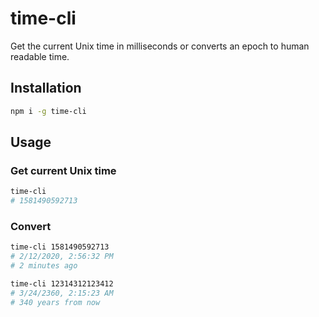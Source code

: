 # time-cli
 Get the current Unix time in milliseconds or converts an epoch to human readable time.


## Installation
```sh
npm i -g time-cli
```

## Usage
### Get current Unix time
```sh
time-cli
# 1581490592713
```
### Convert
```sh
time-cli 1581490592713
# 2/12/2020, 2:56:32 PM
# 2 minutes ago
```
```sh
time-cli 12314312123412
# 3/24/2360, 2:15:23 AM
# 340 years from now
```